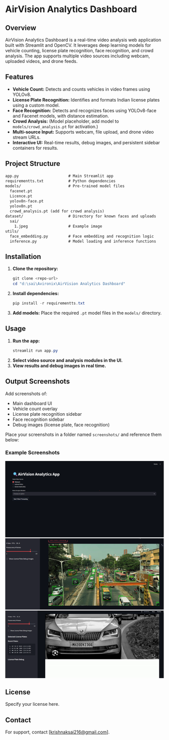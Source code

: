 # AirVision Analytics Dashboard

## Overview
AirVision Analytics Dashboard is a real-time video analysis web application built with Streamlit and OpenCV. It leverages deep learning models for vehicle counting, license plate recognition, face recognition, and crowd analysis. The app supports multiple video sources including webcam, uploaded videos, and drone feeds.

## Features
- **Vehicle Count:** Detects and counts vehicles in video frames using YOLOv8.
- **License Plate Recognition:** Identifies and formats Indian license plates using a custom model.
- **Face Recognition:** Detects and recognizes faces using YOLOv8-face and Facenet models, with distance estimation.
- **Crowd Analysis:** (Model placeholder, add model to `models/crowd_analysis.pt` for activation.)
- **Multi-source Input:** Supports webcam, file upload, and drone video stream URLs.
- **Interactive UI:** Real-time results, debug images, and persistent sidebar containers for results.

## Project Structure
```
app.py                      # Main Streamlit app
requirementts.txt           # Python dependencies
models/                     # Pre-trained model files
  facenet.pt
  Licence.pt
  yolov8n-face.pt
  yolov8n.pt
  crowd_analysis.pt (add for crowd analysis)
dataset/                    # Directory for known faces and uploads
  sai/
    1.jpeg                  # Example image
utils/
  face_embedding.py         # Face embedding and recognition logic
  inference.py              # Model loading and inference functions
```

## Installation
1. **Clone the repository:**
   ```powershell
   git clone <repo-url>
   cd "d:\sai\Avironix\AirVision Analytics Dashboard"
   ```
2. **Install dependencies:**
   ```powershell
   pip install -r requirementts.txt
   ```
3. **Add models:**
   Place the required `.pt` model files in the `models/` directory.

## Usage
1. **Run the app:**
   ```powershell
   streamlit run app.py
   ```
2. **Select video source and analysis modules in the UI.**
3. **View results and debug images in real time.**

## Output Screenshots
Add screenshots of:
- Main dashboard UI
- Vehicle count overlay
- License plate recognition sidebar
- Face recognition sidebar
- Debug images (license plate, face recognition)

Place your screenshots in a folder named `screenshots/` and reference them below:

### Example Screenshots
![Dashboard](screenshots/dashboard.png)
![Vehicle Count](screenshots/vehicle_count.png)
![License Plate Recognition](screenshots/license_plate.png)


## License
Specify your license here.

## Contact
For support, contact [krishnaksai216@gmail.com].
